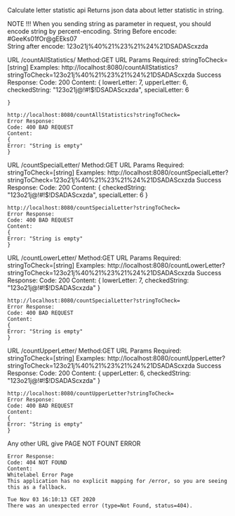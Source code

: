 Calculate letter statistic api
Returns json data about letter statistic in string.

NOTE !!!
When you sending string as parameter in request, you should encode string by percent-encoding.
String Before encode: #GeeKs01fOr@gEEks07                
String after encode: 123o21j%40%21%23%21%24%21DSADAScxzda


URL /countAllStatistics/
	Method:GET
	URL Params Required: stringToCheck=[string]
	Examples:
	http://localhost:8080/countAllStatistics?stringToCheck=123o21j%40%21%23%21%24%21DSADAScxzda
	Success Response:
	Code: 200
	Content: 
	{
	lowerLetter: 7,
	upperLetter: 6,
	checkedString: "123o21j@!#!$!DSADAScxzda",
	specialLetter: 6

	}

	http://localhost:8080/countAllStatistics?stringToCheck=
	Error Response:
	Code: 400 BAD REQUEST
	Content: 
	{
	Error: "String is empty"
	}


URL /countSpecialLetter/
	Method:GET
	URL Params Required: stringToCheck=[string]
	Examples:
	http://localhost:8080/countSpecialLetter?stringToCheck=123o21j%40%21%23%21%24%21DSADAScxzda
	Success Response:
	Code: 200
	Content: 
	{
	checkedString: "123o21j@!#!$!DSADAScxzda",
	specialLetter: 6
	}

	http://localhost:8080/countSpecialLetter?stringToCheck=
	Error Response:
	Code: 400 BAD REQUEST
	Content: 
	{
	Error: "String is empty"
	}
	
URL /countLowerLetter/
	Method:GET
	URL Params Required: stringToCheck=[string]
	Examples:
	http://localhost:8080/countLowerLetter?stringToCheck=123o21j%40%21%23%21%24%21DSADAScxzda
	Success Response:
	Code: 200
	Content: 
	{
	lowerLetter: 7,
	checkedString: "123o21j@!#!$!DSADAScxzda"
	}

	http://localhost:8080/countSpecialLetter?stringToCheck=
	Error Response:
	Code: 400 BAD REQUEST
	Content: 
	{
	Error: "String is empty"
	}
	
URL /countUpperLetter/
	Method:GET
	URL Params Required: stringToCheck=[string]
	Examples:
	http://localhost:8080/countUpperLetter?stringToCheck=123o21j%40%21%23%21%24%21DSADAScxzda
	Success Response:
	Code: 200
	Content: 
	{
	upperLetter: 6,
	checkedString: "123o21j@!#!$!DSADAScxzda"
	}

	http://localhost:8080/countUpperLetter?stringToCheck=
	Error Response:
	Code: 400 BAD REQUEST
	Content: 
	{
	Error: "String is empty"
	}
	
Any other URL give PAGE NOT FOUNT ERROR

	Error Response:
	Code: 404 NOT FOUND
	Content: 
	Whitelabel Error Page
	This application has no explicit mapping for /error, so you are seeing this as a fallback.

	Tue Nov 03 16:10:13 CET 2020
	There was an unexpected error (type=Not Found, status=404).
